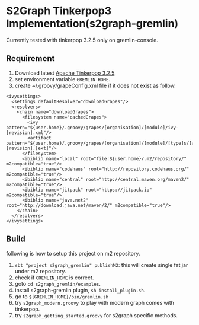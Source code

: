 # S2Graph Tinkerpop3 Implementation(s2graph-gremlin)

Currently tested with tinkerpop 3.2.5 only on gremlin-console.

## Requirement

1. Download latest [Apache Tinkerpop 3.2.5](https://www.apache.org/dyn/closer.lua/tinkerpop/3.2.5/apache-tinkerpop-gremlin-console-3.2.5-bin.zip).
2. set environment variable `GREMLIN_HOME`.
3. create ~/.groovy/grapeConfig.xml file if it does not exist as follow.

```
<ivysettings>
  <settings defaultResolver="downloadGrapes"/>
  <resolvers>
    <chain name="downloadGrapes">
      <filesystem name="cachedGrapes">
        <ivy pattern="${user.home}/.groovy/grapes/[organisation]/[module]/ivy-[revision].xml"/>
        <artifact pattern="${user.home}/.groovy/grapes/[organisation]/[module]/[type]s/[artifact]-[revision].[ext]"/>
      </filesystem>
      <ibiblio name="local" root="file:${user.home}/.m2/repository/" m2compatible="true"/>
      <ibiblio name="codehaus" root="http://repository.codehaus.org/" m2compatible="true"/>
      <ibiblio name="central" root="http://central.maven.org/maven2/" m2compatible="true"/>
      <ibiblio name="jitpack" root="https://jitpack.io" m2compatible="true"/>
      <ibiblio name="java.net2" root="http://download.java.net/maven/2/" m2compatible="true"/>
    </chain>
  </resolvers>
</ivysettings>
```

## Build

following is how to setup this project on m2 repository.

1. `sbt "project s2graph_gremlin" publishM2`: this will create single fat jar under m2 repository.
2. check if `GREMLIN_HOME` is correct.
3. goto `cd s2graph_gremlin/examples`.
4. install s2graph-gremlin plugin, `sh install_plugin.sh`.
5. go to `${GREMLIN_HOME}/bin/gremlin.sh`
5. try `s2graph_modern.groovy` to play with modern graph comes with tinkerpop.
6. try `s2graph_getting_started.groovy` for s2graph specific methods.
 
 